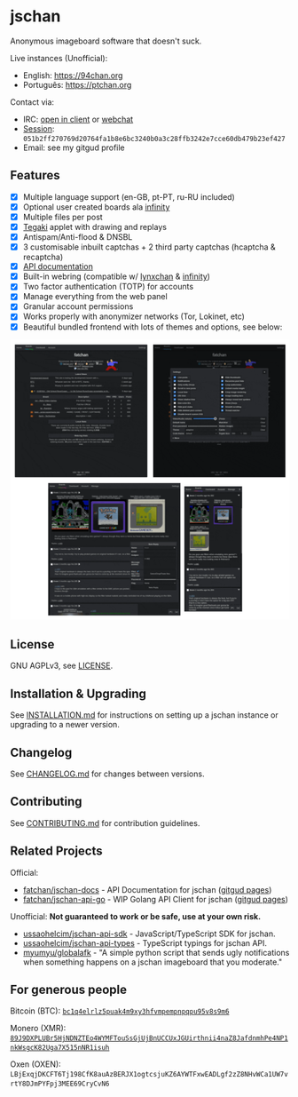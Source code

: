 # jschan

Anonymous imageboard software that doesn't suck.

Live instances (Unofficial):
  - English: https://94chan.org
  - Português: https://ptchan.org

Contact via:
 - IRC: [open in client](ircs://irc.fatpeople.lol:6697/general) or [webchat](https://irc-web.fatpeople.lol/#general)
 - [Session](https://getsession.org/): `051b2ff270769d20764fa1b8e6bc3240b0a3c28ffb3242e7cce60db479b23ef427`
 - Email: see my gitgud profile

## Features
- [x] Multiple language support (en-GB, pt-PT, ru-RU included)
- [x] Optional user created boards ala [infinity](https://github.com/ctrlcctrlv/infinity)
- [x] Multiple files per post
- [x] [Tegaki](https://github.com/desuwa/tegaki) applet with drawing and replays
- [x] Antispam/Anti-flood & DNSBL
- [x] 3 customisable inbuilt captchas + 2 third party captchas (hcaptcha & recaptcha)
- [x] [API documentation](https://fatchan.gitgud.site/jschan-docs/)
- [x] Built-in webring (compatible w/ [lynxchan](https://gitlab.com/alogware/LynxChanAddon-Webring) & [infinity](https://gitlab.com/Tenicu/infinityaddon-webring))
- [x] Two factor authentication (TOTP) for accounts
- [x] Manage everything from the web panel
- [x] Granular account permissions
- [x] Works properly with anonymizer networks (Tor, Lokinet, etc)
- [x] Beautiful bundled frontend with lots of themes and options, see below:

![screenshots](collage.gif "screenshots")

## License
GNU AGPLv3, see [LICENSE](LICENSE).

## Installation & Upgrading
See [INSTALLATION.md](INSTALLATION.md) for instructions on setting up a jschan instance or upgrading to a newer version.

## Changelog
See [CHANGELOG.md](CHANGELOG.md) for changes between versions.

## Contributing
See [CONTRIBUTING.md](CONTRIBUTING.md) for contribution guidelines.

## Related Projects

Official:
 - [fatchan/jschan-docs](https://gitgud.io/fatchan/jschan-docs/) - API Documentation for jschan ([gitgud pages](https://fatchan.gitgud.site/jschan-docs/#introduction))
 - [fatchan/jschan-api-go](https://gitgud.io/fatchan/jschan-api-go) - WIP Golang API Client for jschan ([gitgud pages](https://fatchan.gitgud.site/jschan-api-go/pkg/jschan/))

Unofficial: **Not guaranteed to work or be safe, use at your own risk.**
 - [ussaohelcim/jschan-api-sdk](https://github.com/ussaohelcim/jschan-api-sdk) - JavaScript/TypeScript SDK for jschan.
 - [ussaohelcim/jschan-api-types](https://github.com/ussaohelcim/jschan-api-types) - TypeScript typings for jschan API.
 - [myumyu/globalafk](https://gitgud.io/myumyu/globalafk/) - "A simple python script that sends ugly notifications when something happens on a jschan imageboard that you moderate."

## For generous people

Bitcoin (BTC): [`bc1q4elrlz5puak4m9xy3hfvmpempnpqpu95v8s9m6`](bitcoin:bc1q4elrlz5puak4m9xy3hfvmpempnpqpu95v8s9m6)

Monero (XMR): [`89J9DXPLUBr5HjNDNZTEo4WYMFTouSsGjUjBnUCCUxJGUirthnii4naZ8JafdnmhPe4NP1nkWsgcK82Uga7X515nNR1isuh`](monero:89J9DXPLUBr5HjNDNZTEo4WYMFTouSsGjUjBnUCCUxJGUirthnii4naZ8JafdnmhPe4NP1nkWsgcK82Uga7X515nNR1isuh)

Oxen (OXEN): `LBjExqjDKCFT6Tj198CfK8auAzBERJX1ogtcsjuKZ6AYWTFxwEADLgf2zZ8NHvWCa1UW7vrtY8DJmPYFpj3MEE69CryCvN6`
